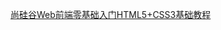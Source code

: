 [尚硅谷Web前端零基础入门HTML5+CSS3基础教程](https://www.bilibili.com/video/BV1XJ411X7Ud?spm_id_from=333.788.player.switch&vd_source=b5c04f54b8a7ce0b4d5deef9989f7f9f&p=26)